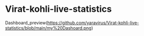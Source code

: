 # Virat-kohli-live-statistics
Dashboard_preview(https://github.com/yaravirus/Virat-kohli-live-statistics/blob/main/my%20Dashoard.png)
